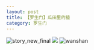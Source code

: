 ```yaml
---
layout: post
title: 【罗生门】瓜田里的猹
category: 罗生门
---
```

![story_new_final](http://rh8cub8wq.hd-bkt.clouddn.com/img/story_new_final_0322.png)
![](http://rh8dao9dj.hd-bkt.clouddn.com/img/watermelon-220513-1.png)
![wanshan](http://rh8cub8wq.hd-bkt.clouddn.com/img/wanshan.png)
  




